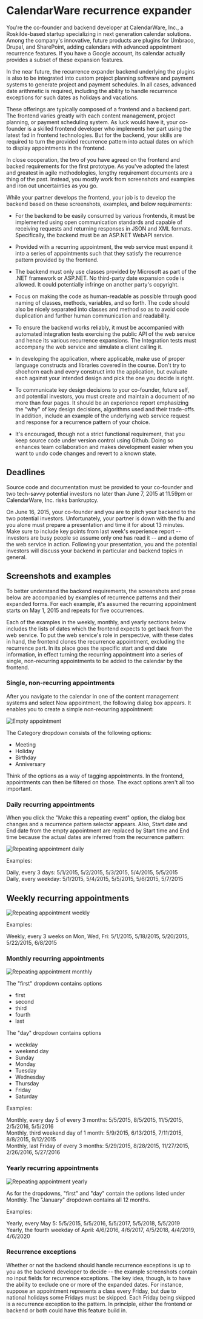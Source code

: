 # CalendarWare recurrence expander

You're the co-founder and backend developer at CalendarWare, Inc., a
Roskilde-based startup specializing in next generation calendar
solutions. Among the company's innovative, future products are plugins for
Umbraco, Drupal, and SharePoint, adding calendars with advanced
appointment recurrence features. If you have a Google account, its
calendar actually provides a subset of these expansion features. 

In the near future, the recurrence expander backend underlying the 
plugins is also to be integrated into custom project planning 
software and payment systems to generate project and payment schedules. 
In all cases, advanced date arithmetic is required, including the ability 
to handle recurrence exceptions for such dates as holidays and vacations.

These offerings are typically composed of a frontend and a backend
part. The frontend varies greatly with each content management,
project planning, or payment scheduling system. As luck would have it,
your co-founder is a skilled frontend developer who implements her
part using the latest fad in frontend technologies. But for the 
backend, your skills are required to turn the provided recurrence 
pattern into actual dates on which to display appointments in the 
frontend.

In close cooperation, the two of you have agreed on the frontend and
backed requirements for the first prototype. As you've adopted the 
latest and greatest in agile methodologies, lengthy requirement 
documents are a thing of the past. Instead, you mostly work from 
screenshots and examples and iron out uncertainties as you go.

While your partner develops the frontend, your job is to develop the
backend based on these screenshots, examples, and below requirements:

  - For the backend to be easily consumed by various frontends, it
    must be implemented using open communication standards and capable
    of receiving requests and returning responses in JSON and XML
    formats. Specifically, the backend must be an ASP.NET WebAPI
    service.

  - Provided with a recurring appointment, the web service must expand
    it into a series of appointments such that they satisfy the 
	recurrence pattern provided by the frontend. 

  - The backend must only use classes provided by Microsoft as
    part of the .NET framework or ASP.NET. No third-party
	date expansion code is allowed. It could potentially infringe on 
	another party's copyright.

  - Focus on making the code as human-readable as possible through
    good naming of classes, methods, variables, and so forth. The code
    should also be nicely separated into classes and method so as to
    avoid code duplication and further human communication and readability.

  - To ensure the backend works reliably, it must be accompanied with
    automated integration tests exercising the public API of the web 
	service and hence its various recurrence expansions. The Integration 
	tests must accompany the web service and simulate a client calling it.

  - In developing the application, where applicable, make use of
    proper language constructs and libraries covered in the
    course. Don't try to shoehorn each and every construct into the
    application, but evaluate each against your intended design and
    pick the one you decide is right.

  - To communicate key design decisions to your co-founder, future self, 
    and potential investors, you must create and maintain a document of 
	no more than four pages. It should be an experience report emphasizing 
	the "why" of key design decisions, algorithms used and their trade-offs.
	In addition, include an example of the underlying web service request 
	and response for a recurrence pattern of your choice.

  - It's encouraged, though not a strict functional requirement, that 
    you keep source code under version control using Github. Doing so
	enhances team collaboration and makes development easier when
	you want to undo code changes and revert to a known state.

## Deadlines

Source code and documentation must be provided to your co-founder and
two tech-savvy potential investors no later than June 7, 2015 at 11.59pm 
or CalendarWare, Inc. risks bankruptcy.

On June 16, 2015, your co-founder and you are to pitch
your backend to the two potential investors. Unfortunately, your 
partner is down with the flu and you alone must prepare a presentation
and time it for about 13 minutes. Make sure to include key points from last 
week's experience report -- investors are busy people so assume only one 
has read it -- and a demo of the web service in action. 
Following your presentation, you and the potential investors will discuss 
your backend in particular and backend topics in general.

## Screenshots and examples

To better understand the backend requirements, the screenshots and prose below
are accompanied by examples of recurrence patterns and their expanded forms. For 
each example, it's assumed the recurring appointment starts on May 1, 2015 and
repeats for five occurrences. 

Each of the examples in the weekly, monthly, and yearly sections below includes 
the lists of dates which the frontend expects to get back from the web service. 
To put the web service's role in perspective, with these dates in hand, the 
frontend clones the recurrence appointment, excluding the recurrence part. In 
its place goes the specific start and end date information, in effect turning 
the recurring appointment into a series of single, non-recurring appointments 
to be added to the calendar by the frontend.

### Single, non-recurring appointments

After you navigate to the calendar in one of the content management systems 
and select New appointment, the following dialog box appears. It enables you to 
create a simple non-recurring appointment:

![Empty appointment](Empty-appointment.png)

The Category dropdown consists of the following options:

  - Meeting
  - Holiday
  - Birthday
  - Anniversary

Think of the options as a way of tagging appointments. In the frontend, appointments 
can then be filtered on those. The exact options aren't all too important.

### Daily recurring appointments

When you click the "Make this a repeating event" option, the dialog box changes and
a recurrence pattern selector appears. Also, Start date and End date 
from the empty appointment are replaced by Start time
and End time because the actual dates are inferred from the recurrence
pattern:

![Repeating appointment daily](Repeating-appointment-daily.png)

Examples: 

Daily, every 3 days: 5/1/2015, 5/2/2015, 5/3/2015, 5/4/2015, 5/5/2015  
Daily, every weekday: 5/1/2015, 5/4/2015, 5/5/2015, 5/6/2015, 5/7/2015

## Weekly recurring appointments

![Repeating appointment weekly](Repeating-appointment-weekly.png)

Examples: 

Weekly, every 3 weeks on Mon, Wed, Fri: 5/1/2015, 5/18/2015, 5/20/2015, 5/22/2015, 6/8/2015

### Monthly recurring appointments

![Repeating appointment monthly](Repeating-appointment-monthly.png)

The "first" dropdown contains options

  - first
  - second
  - third
  - fourth
  - last

The "day" dropdown contains options

  - weekday
  - weekend day
  - Sunday
  - Monday
  - Tuesday
  - Wednesday
  - Thursday
  - Friday
  - Saturday

Examples:

Monthly, every day 5 of every 3 months: 5/5/2015, 8/5/2015, 11/5/2015, 2/5/2016, 5/5/2016  
Monthly, third weekend day of 1 month: 5/9/2015, 6/13/2015, 7/11/2015, 8/8/2015, 9/12/2015  
Monthly, last Friday of every 3 months: 5/29/2015, 8/28/2015, 11/27/2015, 2/26/2016, 5/27/2016

### Yearly recurring appointments

![Repeating appointment yearly](Repeating-appointment-yearly.png)

As for the dropdowns, "first" and "day" contain the options listed under Monthly. The
"January" dropdown contains all 12 months.

Examples:

Yearly, every May 5: 5/5/2015, 5/5/2016, 5/5/2017, 5/5/2018, 5/5/2019  
Yearly, the fourth weekday of April: 4/6/2016, 4/6/2017, 4/5/2018, 4/4/2019, 4/6/2020

### Recurrence exceptions

Whether or not the backend should handle recurrence exceptions is up to you as the backend 
developer to decide -- the example screenshots contain no input fields for recurrence exceptions. 
The key idea, though, is to have the ability to exclude one or more of the expanded dates. 
For instance, suppose an appointment represents a class every Friday, but due to national 
holidays some Fridays must be skipped. Each Friday being skipped is a recurrence exception 
to the pattern. In principle, either the frontend or backend or both could have this feature
build in.